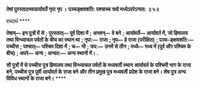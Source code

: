 **तेषां पुरस्तादभवन्नार्यावर्ते नृपा नृप ।** **पञ्चङ्क्षवशति: पश्चाच्च त्रयो मध्येऽपरेऽन्यत: ॥ ५॥** 

शब्दार्थ **** 

**तेषाम्—** **इन पुत्रों में से** **; पुरस्तात्—** **पूर्व दिशा में** **; अभवन्—** **वे बने** **; आर्यावर्ते—** **आर्यावर्त में, जो हिमालय तथा विन्ध्याचल पर्वतों के** **बीच का स्थान था** **; नृपा:—** **राजा** **; नृप—** **हे राजा (परीक्षित)** **; पञ्च-ङ्क्षवशति:—** **पच्चीस** **; पश्चात्—** **पश्चिम दिशा में** **; च—** **भी** **; त्रय:—** **उनमें से तीन** **; मध्ये—** **मध्य में (पूर्व और पश्चिम के बीच)** **; अपरे—** **अन्य** **; अन्यत:—** **अन्य स्थानों में।** **.** 

**सौ पुत्रों में से पच्चीस पुत्र हिमालय तथा विन्ध्याचल पर्वतों के मध्यवर्ती स्थान आर्यावर्त के** **पश्चिमी भाग के राजा बने, पच्चीस पुत्र पूर्वी आर्यावर्त के राजा बने और तीन प्रमुख पुत्र मध्यवर्ती** **प्रदेश के राजा बने। शेष पुत्र अन्य विविध स्थानों के राजा बने।** **** 